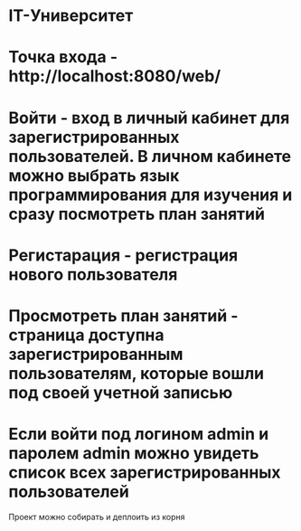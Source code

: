 # IT-Университет
# Точка входа - http://localhost:8080/web/
# Войти - вход в личный кабинет для зарегистрированных пользователей. В личном кабинете можно выбрать язык программирования для изучения и сразу посмотреть план занятий
# Регистарация - регистрация нового пользователя
# Просмотреть план занятий - страница доступна зарегистрированным пользователям, которые вошли под своей учетной записью
# Если войти под логином admin и паролем admin можно увидеть список всех зарегистрированных пользователей

Проект можно собирать и деплоить из корня
